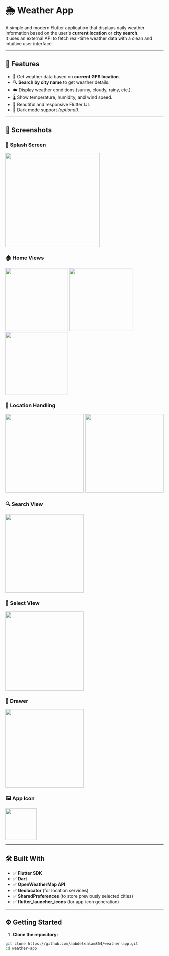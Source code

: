 # 🌦️ Weather App

A simple and modern Flutter application that displays daily weather information based on the user's **current location** or **city search**.  
It uses an external API to fetch real-time weather data with a clean and intuitive user interface.

---

## 🚀 Features

- 📍 Get weather data based on **current GPS location**.
- 🔍 **Search by city name** to get weather details.
- ☁️ Display weather conditions (sunny, cloudy, rainy, etc.).
- 🌡️ Show temperature, humidity, and wind speed.
- 🎨 Beautiful and responsive Flutter UI.
- 🌙 Dark mode support *(optional)*.

---

## 📸 Screenshots

### 🔐 Splash Screen
<img src="screenshots/splash_view.png" width="300" />

### 🏠 Home Views
<img src="screenshots/home_view1.png" width="200" />
<img src="screenshots/home_view2.png" width="200" />
<img src="screenshots/home_view3.png" width="200" />

### 📍 Location Handling
<img src="screenshots/get_location.png" width="250" />
<img src="screenshots/open_location.png" width="250" />

### 🔍 Search View
<img src="screenshots/search_view.png" width="250" />

### 🧭 Select View
<img src="screenshots/select_view.png" width="250" />

### 📂 Drawer
<img src="screenshots/drower.png" width="250" />

### 🖼️ App Icon
<img src="screenshots/icon.png" width="100" />

---

## 🛠️ Built With

- ✅ **Flutter SDK**
- ✅ **Dart**
- ✅ **OpenWeatherMap API**
- ✅ **Geolocator** (for location services)
- ✅ **SharedPreferences** (to store previously selected cities)
- ✅ **flutter_launcher_icons** (for app icon generation)

---

## ⚙️ Getting Started

1. **Clone the repository:**

```bash
git clone https://github.com/aabdelsalam854/weather-app.git
cd weather-app
